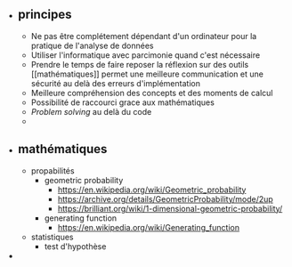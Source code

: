 - ## principes
	- Ne pas être complétement dépendant d'un ordinateur pour la pratique de l'analyse de données
	- Utiliser l'informatique avec parcimonie quand c'est nécessaire
	- Prendre le temps de faire reposer la réflexion sur des outils [[mathématiques]] permet une meilleure communication et une sécurité au delà des erreurs d'implémentation
	- Meilleure compréhension des concepts et des moments de calcul
	- Possibilité de raccourci grace aux mathématiques
	- *Problem solving* au delà du code
	-
- ## mathématiques
	- propabilités
		- geometric probability
			- https://en.wikipedia.org/wiki/Geometric_probability
			- https://archive.org/details/GeometricProbability/mode/2up
			- https://brilliant.org/wiki/1-dimensional-geometric-probability/
		- generating function
			- https://en.wikipedia.org/wiki/Generating_function
	- statistiques
		- test d'hypothèse
-